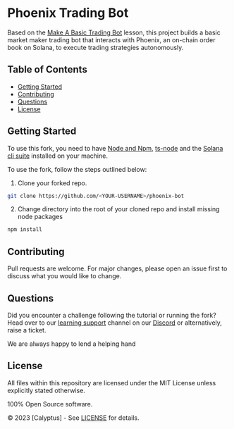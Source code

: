 # Phoenix Trading Bot

Based on the [Make A Basic Trading Bot](https://learn.calyptus.co/lessons/make-a-basic-trading-bot/) lesson, this project builds a basic market maker trading bot that interacts with Phoenix, an on-chain order book on Solana, to execute trading strategies autonomously.

## Table of Contents
- [Getting Started](#getting-started)
- [Contributing](#contributing)
- [Questions](#questions)
- [License](#license)

## Getting Started

To use this fork, you need to have [Node and Npm](https://docs.npmjs.com/downloading-and-installing-node-js-and-npm/), [ts-node](https://typestrong.org/ts-node/docs/installation) and the [Solana cli suite](https://solana.com/developers/guides/getstarted/setup-local-development) installed on your machine. 

To use the fork, follow the steps outlined below: 

1. Clone your forked repo.

```bash
git clone https://github.com/<YOUR-USERNAME>/phoenix-bot
```

2. Change directory into the root of your cloned repo and install missing node packages

```bash
npm install
```

## Contributing

Pull requests are welcome. For major changes, please open an issue first to discuss what you would like to change.

## Questions

Did you encounter a challenge following the tutorial or running the fork? 
Head over to our [learning support](https://discord.com/channels/1130457754826461216/1132978998155165806) channel on our [Discord](https://discord.gg/38KftAhW) or alternatively, raise a ticket. 

We are always happy to lend a helping hand

## License

All files within this repository are licensed under the MIT License unless explicitly stated otherwise.

100% Open Source software.

© 2023 [Calyptus] - See [LICENSE](https://opensource.org/license/mit/) for details.
